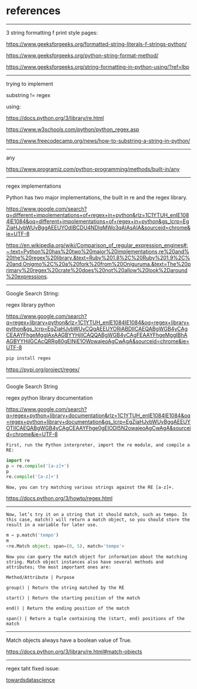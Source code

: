 # references

____

3 string formatting f print style pages:

https://www.geeksforgeeks.org/formatted-string-literals-f-strings-python/

https://www.geeksforgeeks.org/python-string-format-method/

https://www.geeksforgeeks.org/string-formatting-in-python-using/?ref=lbp

____

trying to implement

substring != regex

using:

https://docs.python.org/3/library/re.html

https://www.w3schools.com/python/python_regex.asp

https://www.freecodecamp.org/news/how-to-substring-a-string-in-python/

____

any

https://www.programiz.com/python-programming/methods/built-in/any

____

regex implementations

Python has two major implementations, the built in re and the regex library.

https://www.google.com/search?q=different+impolementations+of+regex+in+python&rlz=1C1YTUH_enIE1084IE1084&oq=different+impolementations+of+regex+in+python&gs_lcrp=EgZjaHJvbWUyBggAEEUYOdIBCDU4NDlqMWo3qAIAsAIA&sourceid=chrome&ie=UTF-8

https://en.wikipedia.org/wiki/Comparison_of_regular_expression_engines#:~:text=Python%20has%20two%20major%20implementations,re%20and%20the%20regex%20library.&text=Ruby%201.8%2C%20Ruby%201.9%2C%20and,Onigmo%2C%20a%20fork%20from%20Oniguruma.&text=The%20primary%20regex%20crate%20does%20not%20allow%20look%2Daround%20expressions.

____

Google Search String:

regex library python

https://www.google.com/search?q=regex+library+python&rlz=1C1YTUH_enIE1084IE1084&oq=regex+library+python&gs_lcrp=EgZjaHJvbWUyCQgAEEUYORiABDIICAEQABgWGB4yCAgCEAAYFhgeMggIAxAAGBYYHjIICAQQABgWGB4yCAgFEAAYFhgeMggIBhAAGBYYHjIGCAcQRRg80gEINjE1OWowajeoAgCwAgA&sourceid=chrome&ie=UTF-8

```bash
pip install regex
```

https://pypi.org/project/regex/

____

Google Search String

regex python library documentation

https://www.google.com/search?q=regex+python+library+documentation&rlz=1C1YTUH_enIE1084IE1084&oq=regex+python+library+documentation&gs_lcrp=EgZjaHJvbWUyBggAEEUYOTIICAEQABgWGB4yCAgCEAAYFhge0gEIODI5N2owajeoAgCwAgA&sourceid=chrome&ie=UTF-8

```text
First, run the Python interpreter, import the re module, and compile a RE:
```

```python
import re
p = re.compile('[a-z]+')
p
re.compile('[a-z]+')
```

```text
Now, you can try matching various strings against the RE [a-z]+.
```

https://docs.python.org/3/howto/regex.html

____

```text
Now, let’s try it on a string that it should match, such as tempo. In this case, match() will return a match object, so you should store the result in a variable for later use.
```

```python
m = p.match('tempo')
m
<re.Match object; span=(0, 5), match='tempo'>
```

```text
Now you can query the match object for information about the matching string. Match object instances also have several methods and attributes; the most important ones are:
```

```text
Method/Attribute | Purpose

group() | Return the string matched by the RE

start() | Return the starting position of the match

end() | Return the ending position of the match

span() | Return a tuple containing the (start, end) positions of the match
```
____

Match objects always have a boolean value of True.

https://docs.python.org/3/library/re.html#match-objects

____

regex taht fixed issue:

[towardsdatascience](https://towardsdatascience.com/easiest-way-to-remember-regular-expressions-regex-178ba518bebd)
